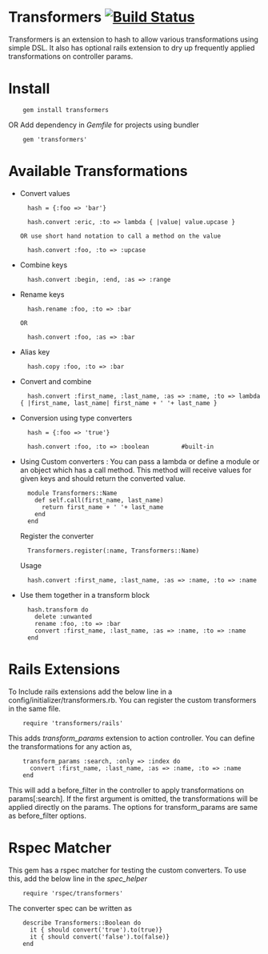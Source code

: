Transformers [![Build Status](http://travis-ci.org/endeepak/transformers.png)](http://travis-ci.org/endeepak/transformers)
============

Transformers is an extension to hash to allow various transformations using simple DSL. It also has optional rails extension to dry up frequently applied transformations on controller params.

Install
=======

        gem install transformers

OR Add dependency in _Gemfile_ for projects using bundler

        gem 'transformers'

Available Transformations
=========================

* Convert values

        hash = {:foo => 'bar'}

        hash.convert :eric, :to => lambda { |value| value.upcase }

      OR use short hand notation to call a method on the value

        hash.convert :foo, :to => :upcase

* Combine keys

        hash.convert :begin, :end, :as => :range

* Rename keys

        hash.rename :foo, :to => :bar

      OR

        hash.convert :foo, :as => :bar

* Alias key

        hash.copy :foo, :to => :bar

* Convert and combine

        hash.convert :first_name, :last_name, :as => :name, :to => lambda { |first_name, last_name| first_name + ' '+ last_name }

* Conversion using type converters

        hash = {:foo => 'true'}

        hash.convert :foo, :to => :boolean         #built-in

* Using Custom converters : You can pass a lambda or define a module or an object which has a call method. This method will receive values for given keys and should return the converted value.

        module Transformers::Name
          def self.call(first_name, last_name)
            return first_name + ' '+ last_name
          end
        end

  Register the converter

        Transformers.register(:name, Transformers::Name)

  Usage

        hash.convert :first_name, :last_name, :as => :name, :to => :name

* Use them together in a transform block

        hash.transform do
          delete :unwanted
          rename :foo, :to => :bar
          convert :first_name, :last_name, :as => :name, :to => :name
        end


Rails Extensions
================

To Include rails extensions add the below line in a config/initializer/transformers.rb. You can register the custom transformers in the same file.

        require 'transformers/rails'

This adds _transform\_params_ extension to action controller. You can define the transformations for any action as,

        transform_params :search, :only => :index do
          convert :first_name, :last_name, :as => :name, :to => :name
        end

This will add a before\_filter in the controller to apply transformations on params[:search]. If the first argument is omitted, the transformations will be applied directly on the params. The options for transform\_params are same as before\_filter options.

Rspec Matcher
=============
This gem has a rspec matcher for testing the custom converters. To use this, add the below line in the _spec\_helper_

        require 'rspec/transformers'

The converter spec can be written as

        describe Transformers::Boolean do
          it { should convert('true').to(true)}
          it { should convert('false').to(false)}
        end




